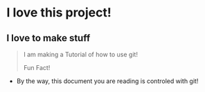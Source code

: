 # I love this project!
## I love to make stuff

> I am making a Tutorial of how to use git!
>
> Fun Fact!

* By the way, this document you are reading is controled with git!